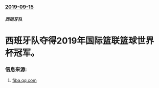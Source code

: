 ### [2019-09-15](/news/2019/09/15/index.md)

##### 西班牙队
#  西班牙队夺得2019年国际篮联篮球世界杯冠军。 




### 信息来源:

1. [fiba.qq.com](http://fiba.qq.com/a/20190915/004382.htm)
